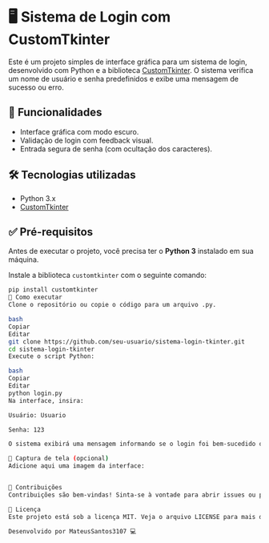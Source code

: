# 🖥️ Sistema de Login com CustomTkinter

Este é um projeto simples de interface gráfica para um sistema de login, desenvolvido com Python e a biblioteca [CustomTkinter](https://github.com/TomSchimansky/CustomTkinter). O sistema verifica um nome de usuário e senha predefinidos e exibe uma mensagem de sucesso ou erro.

## 📌 Funcionalidades

- Interface gráfica com modo escuro.
- Validação de login com feedback visual.
- Entrada segura de senha (com ocultação dos caracteres).

## 🛠️ Tecnologias utilizadas

- Python 3.x
- [CustomTkinter](https://pypi.org/project/customtkinter/)

## ✅ Pré-requisitos

Antes de executar o projeto, você precisa ter o **Python 3** instalado em sua máquina.

Instale a biblioteca `customtkinter` com o seguinte comando:

```bash
pip install customtkinter
🚀 Como executar
Clone o repositório ou copie o código para um arquivo .py.

bash
Copiar
Editar
git clone https://github.com/seu-usuario/sistema-login-tkinter.git
cd sistema-login-tkinter
Execute o script Python:

bash
Copiar
Editar
python login.py
Na interface, insira:

Usuário: Usuario

Senha: 123

O sistema exibirá uma mensagem informando se o login foi bem-sucedido ou não.

📸 Captura de tela (opcional)
Adicione aqui uma imagem da interface:


🤝 Contribuições
Contribuições são bem-vindas! Sinta-se à vontade para abrir issues ou pull requests com melhorias ou correções.

📄 Licença
Este projeto está sob a licença MIT. Veja o arquivo LICENSE para mais detalhes.

Desenvolvido por MateusSantos3107 💻
